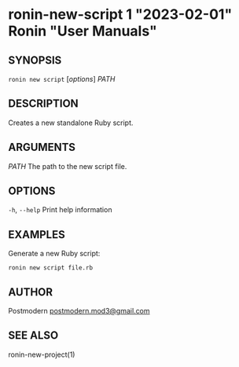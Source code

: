 # ronin-new-script 1 "2023-02-01" Ronin "User Manuals"

## SYNOPSIS

`ronin new script` [*options*] *PATH*

## DESCRIPTION

Creates a new standalone Ruby script.

## ARGUMENTS

*PATH*
	The path to the new script file.

## OPTIONS

`-h`, `--help`
  Print help information

## EXAMPLES

Generate a new Ruby script:

    ronin new script file.rb

## AUTHOR

Postmodern <postmodern.mod3@gmail.com>

## SEE ALSO

ronin-new-project(1)
